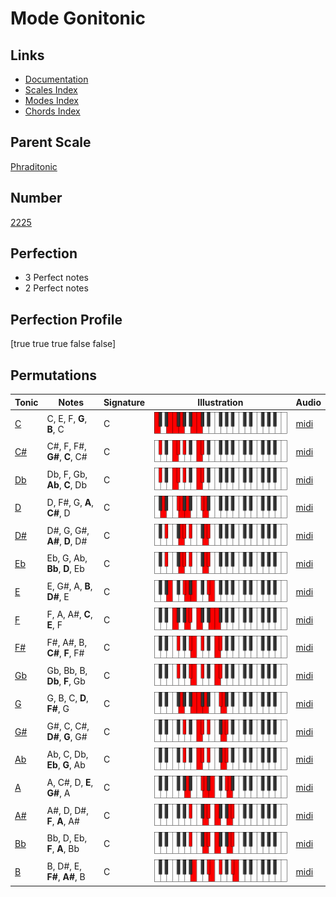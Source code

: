# Mode Gonitonic

## Links

- [Documentation](index.md)
- [Scales Index](Scales.md)
- [Modes Index](Modes.md)
- [Chords Index](Chords.md)

## Parent Scale

[Phraditonic](ScalePhraditonic.md)

## Number

[2225](https://ianring.com/musictheory/scales/2225)

## Perfection

- 3 Perfect notes
- 2 Perfect notes

## Perfection Profile

[true true true false false]

## Permutations

| Tonic | Notes | Signature | Illustration | Audio |
|-------|-------|-----------|--------------|-------|
| [C](ModeCNaturalGonitonic.md) | C, E, F, **G**, **B**, C | C | ![CNaturalGonitonic](ModeCNaturalGonitonic.png) | [midi](https://github.com/edipermadi/music/blob/main/docs/ModeCNaturalGonitonic.mid?raw=true) |
| [C#](ModeCSharpGonitonic.md) | C#, F, F#, **G#**, **C**, C# | C | ![CSharpGonitonic](ModeCSharpGonitonic.png) | [midi](https://github.com/edipermadi/music/blob/main/docs/ModeCSharpGonitonic.mid?raw=true) |
| [Db](ModeDFlatGonitonic.md) | Db, F, Gb, **Ab**, **C**, Db | C | ![DFlatGonitonic](ModeDFlatGonitonic.png) | [midi](https://github.com/edipermadi/music/blob/main/docs/ModeDFlatGonitonic.mid?raw=true) |
| [D](ModeDNaturalGonitonic.md) | D, F#, G, **A**, **C#**, D | C | ![DNaturalGonitonic](ModeDNaturalGonitonic.png) | [midi](https://github.com/edipermadi/music/blob/main/docs/ModeDNaturalGonitonic.mid?raw=true) |
| [D#](ModeDSharpGonitonic.md) | D#, G, G#, **A#**, **D**, D# | C | ![DSharpGonitonic](ModeDSharpGonitonic.png) | [midi](https://github.com/edipermadi/music/blob/main/docs/ModeDSharpGonitonic.mid?raw=true) |
| [Eb](ModeEFlatGonitonic.md) | Eb, G, Ab, **Bb**, **D**, Eb | C | ![EFlatGonitonic](ModeEFlatGonitonic.png) | [midi](https://github.com/edipermadi/music/blob/main/docs/ModeEFlatGonitonic.mid?raw=true) |
| [E](ModeENaturalGonitonic.md) | E, G#, A, **B**, **D#**, E | C | ![ENaturalGonitonic](ModeENaturalGonitonic.png) | [midi](https://github.com/edipermadi/music/blob/main/docs/ModeENaturalGonitonic.mid?raw=true) |
| [F](ModeFNaturalGonitonic.md) | F, A, A#, **C**, **E**, F | C | ![FNaturalGonitonic](ModeFNaturalGonitonic.png) | [midi](https://github.com/edipermadi/music/blob/main/docs/ModeFNaturalGonitonic.mid?raw=true) |
| [F#](ModeFSharpGonitonic.md) | F#, A#, B, **C#**, **F**, F# | C | ![FSharpGonitonic](ModeFSharpGonitonic.png) | [midi](https://github.com/edipermadi/music/blob/main/docs/ModeFSharpGonitonic.mid?raw=true) |
| [Gb](ModeGFlatGonitonic.md) | Gb, Bb, B, **Db**, **F**, Gb | C | ![GFlatGonitonic](ModeGFlatGonitonic.png) | [midi](https://github.com/edipermadi/music/blob/main/docs/ModeGFlatGonitonic.mid?raw=true) |
| [G](ModeGNaturalGonitonic.md) | G, B, C, **D**, **F#**, G | C | ![GNaturalGonitonic](ModeGNaturalGonitonic.png) | [midi](https://github.com/edipermadi/music/blob/main/docs/ModeGNaturalGonitonic.mid?raw=true) |
| [G#](ModeGSharpGonitonic.md) | G#, C, C#, **D#**, **G**, G# | C | ![GSharpGonitonic](ModeGSharpGonitonic.png) | [midi](https://github.com/edipermadi/music/blob/main/docs/ModeGSharpGonitonic.mid?raw=true) |
| [Ab](ModeAFlatGonitonic.md) | Ab, C, Db, **Eb**, **G**, Ab | C | ![AFlatGonitonic](ModeAFlatGonitonic.png) | [midi](https://github.com/edipermadi/music/blob/main/docs/ModeAFlatGonitonic.mid?raw=true) |
| [A](ModeANaturalGonitonic.md) | A, C#, D, **E**, **G#**, A | C | ![ANaturalGonitonic](ModeANaturalGonitonic.png) | [midi](https://github.com/edipermadi/music/blob/main/docs/ModeANaturalGonitonic.mid?raw=true) |
| [A#](ModeASharpGonitonic.md) | A#, D, D#, **F**, **A**, A# | C | ![ASharpGonitonic](ModeASharpGonitonic.png) | [midi](https://github.com/edipermadi/music/blob/main/docs/ModeASharpGonitonic.mid?raw=true) |
| [Bb](ModeBFlatGonitonic.md) | Bb, D, Eb, **F**, **A**, Bb | C | ![BFlatGonitonic](ModeBFlatGonitonic.png) | [midi](https://github.com/edipermadi/music/blob/main/docs/ModeBFlatGonitonic.mid?raw=true) |
| [B](ModeBNaturalGonitonic.md) | B, D#, E, **F#**, **A#**, B | C | ![BNaturalGonitonic](ModeBNaturalGonitonic.png) | [midi](https://github.com/edipermadi/music/blob/main/docs/ModeBNaturalGonitonic.mid?raw=true) |
